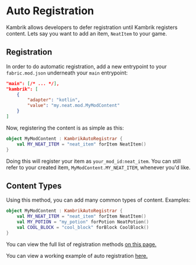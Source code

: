 # Auto Registration

Kambrik allows developers to defer registration until Kambrik registers content. Lets say you want to add an item, `NeatItem` to your game. 

## Registration

In order to do automatic registration, add a new entrypoint to your `fabric.mod.json` underneath your `main` entrypoint:

```json
"main": [/* ... */],
"kambrik": [
    {
        "adapter": "kotlin",
        "value": "my.neat.mod.MyModContent"
    }
]
```

Now, registering the content is as simple as this:

```kotlin
object MyModContent : KambrikAutoRegistrar {
    val MY_NEAT_ITEM = "neat_item" forItem NeatItem()
}
```

Doing this will register your item as `your_mod_id:neat_item`. You can still refer to your created item, `MyModContent.MY_NEAT_ITEM`, whenever you'd like.

## Content Types

Using this method, you can add many common types of content. Examples:

```kotlin
object MyModContent : KambrikAutoRegistrar {
    val MY_NEAT_ITEM = "neat_item" forItem NeatItem()
    val MY_POTION = "my_potion" forPotion NeatPotion()
    val COOL_BLOCK = "cool_block" forBlock CoolBlock()
}
```

You can view the full list of registration methods [on this page.](https://github.com/ejektaflex/Kambrik/blob/master/src/main/java/io/ejekta/kambrik/feature/registration/KambrikAutoRegistrar.kt)

You can view a working example of auto registration [here.](https://github.com/ejektaflex/Bountiful-Fabric/blob/master/src/main/java/io/ejekta/bountiful/content/BountifulContent.kt)